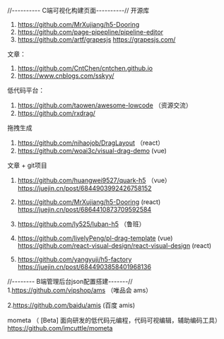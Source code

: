 //---------- C端可视化构建页面----------//
开源库
1. https://github.com/MrXujiang/h5-Dooring
2. https://github.com/page-pipepline/pipeline-editor
3. https://github.com/artf/grapesjs  https://grapesjs.com/

文章： 
1. https://github.com/CntChen/cntchen.github.io
2. https://www.cnblogs.com/sskyy/

低代码平台：
1. https://github.com/taowen/awesome-lowcode （资源交流）
2. https://github.com/rxdrag/

拖拽生成
1. https://github.com/nihaojob/DragLayout （react）
2. https://github.com/woai3c/visual-drag-demo (vue)

文章 + git项目
1. https://github.com/huangwei9527/quark-h5 （vue）
    https://juejin.cn/post/6844903992426758152

2. https://github.com/MrXujiang/h5-Dooring (react)  
    https://juejin.cn/post/6864410873709592584

3. https://github.com/ly525/luban-h5 （鲁班）

4. https://github.com/livelyPeng/pl-drag-template (vue)
   https://github.com/react-visual-design/react-visual-design (react)

5. https://github.com/yangyuji/h5-factory
    https://juejin.cn/post/6844903858401968136


//-------- B端管理后台json配置搭建-------//
1.https://github.com/vipshop/ams （唯品会 ams）

2.https://github.com/baidu/amis (百度 amis)


mometa （ [Beta] 面向研发的低代码元编程，代码可视编辑，辅助编码工具）
https://github.com/imcuttle/mometa
